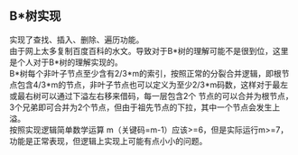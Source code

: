 B*树实现
---

<p >实现了查找、插入、删除、遍历功能。<br />
 由于网上太多复制百度百科的水文。导致对于B*树的理解可能不是很到位，这里是个人对于B*树的理解实现的。<br />
B*树每个非叶子节点至少含有2/3*m的索引，按照正常的分裂合并逻辑，即根节点包含4/3*m的节点，非叶子节点也可以定义为至少2/3*m码数，这样对于最左或最右树可以通过下溢左右移来借码，每一层包含2个
节点的可以合并为根节点，3个兄弟即可合并为2个节点，但由于祖先节点的下拉，其中一个节点会发生上溢。<br />
按照实现逻辑简单数学运算 m（关键码=m-1）应该>=6，但是实际运行m>=7，功能是正常表现，但逻辑上实现上可能有点小小的问题。
